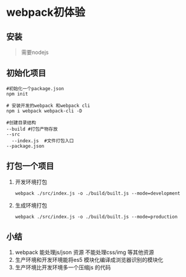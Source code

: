 # webpack初体验

## 安装

> 需要nodejs

## 初始化项目

```shell
#初始化一个package.json
npm init 

# 安装开发的webpack 和webpack cli
npm i webpack webpack-cli -D 

#创建目录结构
--build #打包产物存放
--src
  --index.js  #文件打包入口
--package.json
```

## 打包一个项目

1. 开发环境打包

   ```shell
   webpack ./src/index.js -o ./build/built.js --mode=development
   ```

2. 生成环境打包

   ```shell
   webpack ./src/index.js -o ./build/built.js --mode=production
   ```

## 小结

1. webpack 能处理js/json 资源 不能处理css/img 等其他资源
2. 生产环境和开发环境能将es5 模块化编译成浏览器识别的模块化
3. 生产环境比开发环境多一个压缩js 的代码



